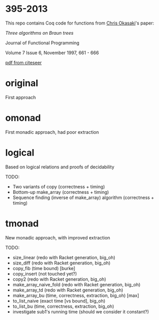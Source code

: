 395-2013
========

This repo contains Coq code for functions from
[Chris Okasaki](http://www.usma.edu/eecs/SitePages/Chris%20Okasaki.aspx)'s
paper:

_Three algorithms on Braun trees_

Journal of Functional Programming

Volume 7 Issue 6, November 1997, 661 - 666

[pdf from citeseer](http://citeseerx.ist.psu.edu/viewdoc/download?doi=10.1.1.52.6090&rep=rep1&type=pdf)

original
=======

First approach

omonad
======

First monadic approach, had poor extraction

logical
=======

Based on logical relations and proofs of decidability

TODO:
- Two variants of copy (correctness + timing)
- Bottom-up make_array (correctness + timing)
- Sequence finding (inverse of make_array) algorithm (correctness + timing)

tmonad
======

New monadic approach, with improved extraction

TODO:
- size_linear (redo with Racket generation, big_oh)
- size_diff (redo with Racket generation, big_oh)
- copy_fib (time bound) [burke]
- copy_insert (not touched yet?)
- copy2 (redo with Racket generation, big_oh)
- make_array_naive_fold (redo with Racket generation, big_oh)
- make_array_td (redo with Racket generation, big_oh)
- make_array_bu (time, correctness, extraction, big_oh) [max]
- to_list_naive (exact time [vs bound], big_oh)
- to_list_bu (time, correctness, extraction, big_oh)
- investigate sub1's running time (should we consider it constant?)